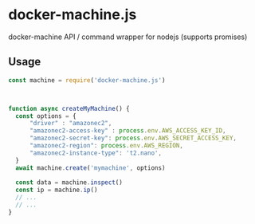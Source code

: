 # docker-machine.js
docker-machine API / command wrapper for nodejs (supports promises)

## Usage

```js
const machine = require('docker-machine.js')



function async createMyMachine() {
  const options = {
      "driver" : "amazonec2",
      "amazonec2-access-key" : process.env.AWS_ACCESS_KEY_ID,
      "amazonec2-secret-key": process.env.AWS_SECRET_ACCESS_KEY,
      "amazonec2-region": process.env.AWS_REGION,
      "amazonec2-instance-type": 't2.nano',
  }
  await machine.create('mymachine', options)
  
  const data = machine.inspect()
  const ip = machine.ip()
  // ...
  // ...
}

```
